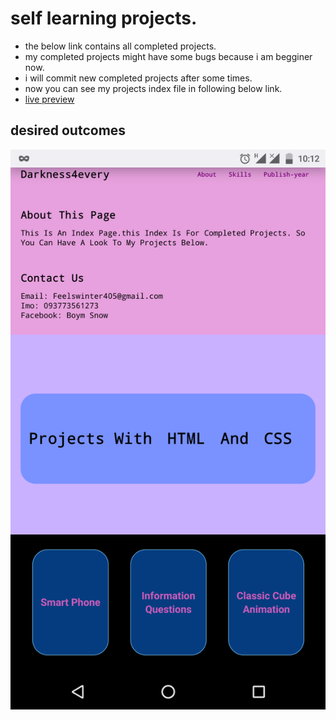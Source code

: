 # self learning projects.
* the below link contains all completed projects.
* my completed projects might have some bugs because i am begginer now.
* i will commit new completed projects after some times.
* now you can see my projects index file in following below link.
* [ live preview ](https://zemmex.github.io/self-learning)
## desired outcomes 
![outcome](./items/outcome.png)


